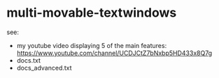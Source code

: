 # multi-movable-textwindows
see:
- my youtube video displaying 5 of the main features: https://www.youtube.com/channel/UCDJCtZ7bNxbp5HD433x8Q7g
- docs.txt
- docs_advanced.txt
